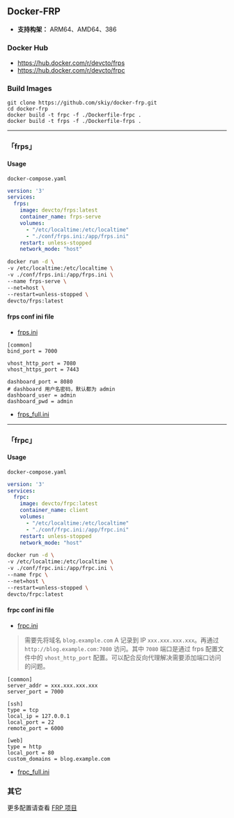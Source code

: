 ## Docker-FRP

- **支持构架：** ARM64、AMD64、386

### Docker Hub
- https://hub.docker.com/r/devcto/frps
- https://hub.docker.com/r/devcto/frpc


### Build Images
```
git clone https://github.com/skiy/docker-frp.git
cd docker-frp
docker build -t frpc -f ./Dockerfile-frpc .
docker build -t frps -f ./Dockerfile-frps .
```

---

### 「frps」
#### Usage
`docker-compose.yaml`
```yaml
version: '3'
services:
  frps:
    image: devcto/frps:latest
    container_name: frps-serve
    volumes:
      - "/etc/localtime:/etc/localtime"
      - "./conf/frps.ini:/app/frps.ini"
    restart: unless-stopped
    network_mode: "host"
```

```bash
docker run -d \
-v /etc/localtime:/etc/localtime \
-v ./conf/frps.ini:/app/frps.ini \
--name frps-serve \
--net=host \
--restart=unless-stopped \
devcto/frps:latest
```

#### frps conf ini file
- [frps.ini](https://github.com/fatedier/frp/blob/dev/conf/frps.ini)
```
[common]
bind_port = 7000

vhost_http_port = 7080
vhost_https_port = 7443

dashboard_port = 8080
# dashboard 用户名密码，默认都为 admin
dashboard_user = admin
dashboard_pwd = admin
```

- [frps_full.ini](https://github.com/fatedier/frp/blob/dev/conf/frps_full.ini)

---

### 「frpc」
#### Usage
`docker-compose.yaml`
```yaml
version: '3'
services:
  frpc:
    image: devcto/frpc:latest
    container_name: client
    volumes:
      - "/etc/localtime:/etc/localtime"
      - "./conf/frpc.ini:/app/frpc.ini"
    restart: unless-stopped
    network_mode: "host"
```

```bash
docker run -d \
-v /etc/localtime:/etc/localtime \
-v ./conf/frpc.ini:/app/frpc.ini \
--name frpc \
--net=host \
--restart=unless-stopped \
devcto/frpc:latest
```

#### frpc conf ini file
- [frpc.ini](https://github.com/fatedier/frp/blob/dev/conf/frpc.ini)
> 需要先将域名 `blog.example.com` A 记录到 IP `xxx.xxx.xxx.xxx`。再通过 `http://blog.example.com:7080` 访问。其中 `7080` 端口是通过 frps 配置文件中的 `vhost_http_port` 配置。可以配合反向代理解决需要添加端口访问的问题。   
```
[common]
server_addr = xxx.xxx.xxx.xxx
server_port = 7000

[ssh]
type = tcp
local_ip = 127.0.0.1
local_port = 22
remote_port = 6000

[web]
type = http
local_port = 80
custom_domains = blog.example.com

```

- [frpc_full.ini](https://github.com/fatedier/frp/blob/dev/conf/frpc_full.ini)

### 其它
更多配置请查看 [FRP 项目](https://github.com/fatedier/frp)
